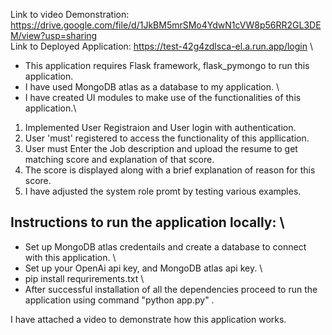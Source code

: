 Link to video Demonstration: https://drive.google.com/file/d/1JkBM5mrSMo4YdwN1cVW8p56RR2GL3DEM/view?usp=sharing \
Link to Deployed Application:
https://test-42g4zdlsca-el.a.run.app/login \
* This application requires Flask framework, flask_pymongo  to run this application.
* I have used MongoDB atlas as a database to my application. \
* I have created UI modules to make use of the functionalities of this application.\

1) Implemented User Registraion and User login with authentication. 
2) User 'must' registered to access the functionality of this appllication.
3) User must Enter the Job description and upload the resume to get matching score and explanation of that score.
4) The score is displayed along with a brief explanation of reason for this score.
5) I have adjusted the system role promt by testing various examples.
## Instructions to run  the application locally: \
* Set up MongoDB atlas credentails and create a database to connect with this application. \
* Set up your OpenAi api key, and MongoDB atlas api key. \
* pip install requrirements.txt \
* After successful installation of all the dependencies proceed to run the application using command "python app.py" . 

I have attached a video to demonstrate how this application works.
